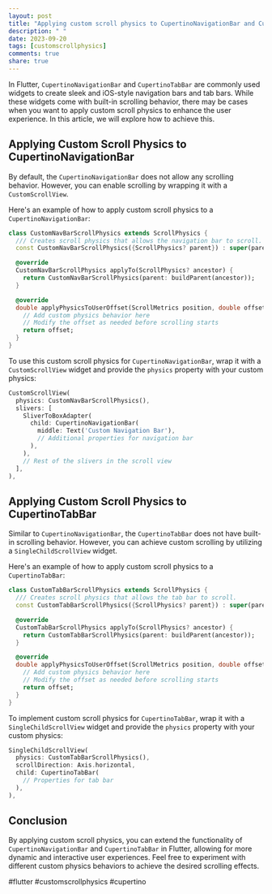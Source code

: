 ```yaml
---
layout: post
title: "Applying custom scroll physics to CupertinoNavigationBar and CupertinoTabBar in Flutter"
description: " "
date: 2023-09-20
tags: [customscrollphysics]
comments: true
share: true
---
```


In Flutter, `CupertinoNavigationBar` and `CupertinoTabBar` are commonly used widgets to create sleek and iOS-style navigation bars and tab bars. While these widgets come with built-in scrolling behavior, there may be cases when you want to apply custom scroll physics to enhance the user experience. In this article, we will explore how to achieve this.

## Applying Custom Scroll Physics to CupertinoNavigationBar
By default, the `CupertinoNavigationBar` does not allow any scrolling behavior. However, you can enable scrolling by wrapping it with a `CustomScrollView`. 

Here's an example of how to apply custom scroll physics to a `CupertinoNavigationBar`:

```dart
class CustomNavBarScrollPhysics extends ScrollPhysics {
  /// Creates scroll physics that allows the navigation bar to scroll.
  const CustomNavBarScrollPhysics({ScrollPhysics? parent}) : super(parent: parent);

  @override
  CustomNavBarScrollPhysics applyTo(ScrollPhysics? ancestor) {
    return CustomNavBarScrollPhysics(parent: buildParent(ancestor));
  }

  @override
  double applyPhysicsToUserOffset(ScrollMetrics position, double offset) {
    // Add custom physics behavior here
    // Modify the offset as needed before scrolling starts
    return offset;
  }
}
```

To use this custom scroll physics for `CupertinoNavigationBar`, wrap it with a `CustomScrollView` widget and provide the `physics` property with your custom physics:

```dart
CustomScrollView(
  physics: CustomNavBarScrollPhysics(),
  slivers: [
    SliverToBoxAdapter(
      child: CupertinoNavigationBar(
        middle: Text('Custom Navigation Bar'),
        // Additional properties for navigation bar
      ),
    ),
    // Rest of the slivers in the scroll view
  ],
),
```

## Applying Custom Scroll Physics to CupertinoTabBar
Similar to `CupertinoNavigationBar`, the `CupertinoTabBar` does not have built-in scrolling behavior. However, you can achieve custom scrolling by utilizing a `SingleChildScrollView` widget.

Here's an example of how to apply custom scroll physics to a `CupertinoTabBar`:

```dart
class CustomTabBarScrollPhysics extends ScrollPhysics {
  /// Creates scroll physics that allows the tab bar to scroll.
  const CustomTabBarScrollPhysics({ScrollPhysics? parent}) : super(parent: parent);

  @override
  CustomTabBarScrollPhysics applyTo(ScrollPhysics? ancestor) {
    return CustomTabBarScrollPhysics(parent: buildParent(ancestor));
  }

  @override
  double applyPhysicsToUserOffset(ScrollMetrics position, double offset) {
    // Add custom physics behavior here
    // Modify the offset as needed before scrolling starts
    return offset;
  }
}
```

To implement custom scroll physics for `CupertinoTabBar`, wrap it with a `SingleChildScrollView` widget and provide the `physics` property with your custom physics:

```dart
SingleChildScrollView(
  physics: CustomTabBarScrollPhysics(),
  scrollDirection: Axis.horizontal,
  child: CupertinoTabBar(
    // Properties for tab bar
  ),
),
```

## Conclusion
By applying custom scroll physics, you can extend the functionality of `CupertinoNavigationBar` and `CupertinoTabBar` in Flutter, allowing for more dynamic and interactive user experiences. Feel free to experiment with different custom physics behaviors to achieve the desired scrolling effects.

#flutter #customscrollphysics #cupertino